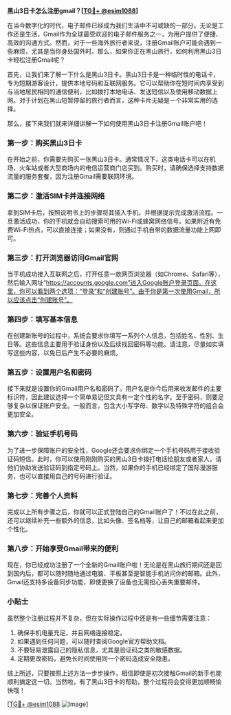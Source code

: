 **黑山3日卡怎么注册gmail？[[TG💪+ @esim1088](https://t.me/s/esim1088)]**

在当今数字化的时代，电子邮件已经成为我们生活中不可或缺的一部分。无论是工作还是生活，Gmail作为全球最受欢迎的电子邮件服务之一，为用户提供了便捷、高效的沟通方式。然而，对于一些海外旅行者来说，注册Gmail账户可能会遇到一些麻烦，尤其是当你身处国外时。那么，如果你正在黑山旅行，如何利用黑山3日卡轻松注册Gmail呢？

首先，让我们来了解一下什么是黑山3日卡。黑山3日卡是一种临时性的电话卡，专为短期游客设计，提供本地号码和互联网服务。它可以帮助你在短时间内享受到与当地居民相同的通信便利，比如拨打本地电话、发送短信以及使用移动数据上网。对于计划在黑山短暂停留的旅行者而言，这种卡片无疑是一个非常实用的选择。

那么，接下来我们就来详细讲解一下如何使用黑山3日卡注册Gmail账户吧！

### **第一步：购买黑山3日卡**
在开始之前，你需要先购买一张黑山3日卡。通常情况下，这类电话卡可以在机场、火车站或者大型商场内的电信运营商门店买到。购买时，请确保选择支持数据流量的服务套餐，因为注册Gmail需要联网环境。

### **第二步：激活SIM卡并连接网络**
拿到SIM卡后，按照说明书上的步骤将其插入手机，并根据提示完成激活流程。一旦激活成功，你的手机就会自动搜索可用的Wi-Fi或蜂窝网络信号。如果附近有免费Wi-Fi热点，可以直接连接；如果没有，则通过手机自带的数据流量功能上网即可。

### **第三步：打开浏览器访问Gmail官网**
当手机成功接入互联网之后，打开任意一款网页浏览器（如Chrome、Safari等），然后输入网址“https://accounts.google.com”进入Google账户登录页面。在这里，你可以看到两个选项：“登录”和“创建账号”。由于你是第一次使用Gmail，所以应该点击“创建账号”。

### **第四步：填写基本信息**
在创建新账号的过程中，系统会要求你填写一系列个人信息，包括姓名、性别、生日等。这些信息主要用于验证身份以及后续找回密码等功能。请注意，尽量如实填写这些内容，以免日后产生不必要的麻烦。

### **第五步：设置用户名和密码**
接下来就是设置你的Gmail用户名和密码了。用户名是你今后用来收发邮件的主要标识符，因此建议选择一个简单易记但又具有一定个性的名字。至于密码，则要足够复杂以保证账户安全。一般而言，包含大小写字母、数字以及特殊字符的组合会更加安全。

### **第六步：验证手机号码**
为了进一步保障账户的安全性，Google还会要求你绑定一个手机号码用于接收验证码短信。此时，你可以使用刚刚购买的黑山3日卡拨打电话给朋友或者家人，请他们协助发送验证码到指定号码上。当然，如果你的手机已经绑定了国际漫游服务，也可以直接用自己的号码进行验证。

### **第七步：完善个人资料**
完成以上所有步骤之后，你就可以正式登陆自己的Gmail账户了！不过在此之前，还可以继续补充一些额外的信息，比如头像、签名档等，让自己的邮箱看起来更加个性化。

### **第八步：开始享受Gmail带来的便利**
现在，你已经成功注册了一个全新的Gmail账户啦！无论是在黑山旅行期间还是回到国内后，都可以随时随地通过电脑、平板甚至是智能手机访问你的邮箱。此外，Gmail还支持多设备同步功能，即使更换了设备也无需担心丢失重要邮件。

### **小贴士**
虽然整个注册过程并不复杂，但在实际操作过程中还是有一些细节需要注意：

1. 确保手机电量充足，并且网络连接稳定。
2. 如果遇到任何问题，可以随时查阅Google官方帮助文档。
3. 不要轻易泄露自己的隐私信息，尤其是验证码之类的敏感数据。
4. 定期更改密码，避免长时间使用同一个密码造成安全隐患。

综上所述，只要按照上述方法一步步操作，相信即使是初次接触Gmail的新手也能顺利搞定这一切。当然啦，有了黑山3日卡的帮助，整个过程将会变得更加顺畅愉快哦！

[[TG💪+ @esim1088](https://t.me/s/esim1088) ![Image](https://i.postimg.cc/4NQfJmqS/Snipaste-2025-05-13-00-14-12.png)]